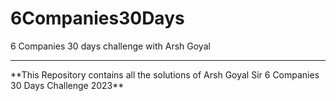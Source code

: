 # 6Companies30Days
6 Companies 30 days challenge with Arsh Goyal

<hr>
**This Repository contains all the solutions of Arsh Goyal Sir 6 Companies 30 Days Challenge 2023**
